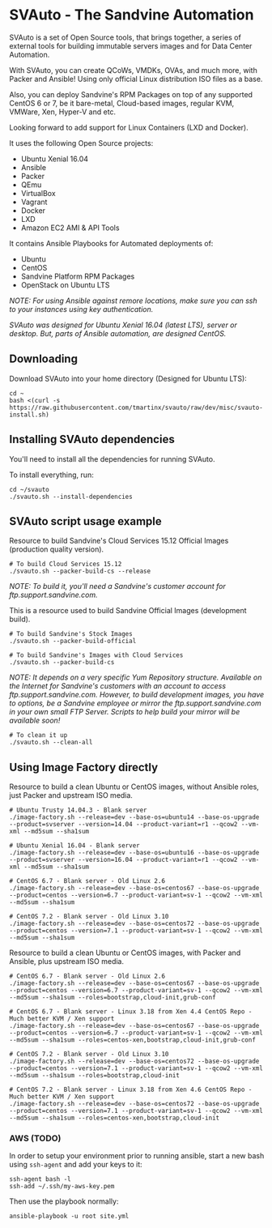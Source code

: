 
# SVAuto - The Sandvine Automation

SVAuto is a set of Open Source tools, that brings together, a series of external tools for building immutable servers images and for Data Center Automation.

With SVAuto, you can create QCoWs, VMDKs, OVAs, and much more, with Packer and Ansible! Using only official Linux distribution ISO files as a base.

Also, you can deploy Sandvine's RPM Packages on top of any supported CentOS 6 or 7, be it bare-metal, Cloud-based images, regular KVM, VMWare, Xen, Hyper-V and etc.

Looking forward to add support for Linux Containers (LXD and Docker).

It uses the following Open Source projects:

* Ubuntu Xenial 16.04
* Ansible
* Packer
* QEmu
* VirtualBox
* Vagrant
* Docker
* LXD
* Amazon EC2 AMI & API Tools

It contains Ansible Playbooks for Automated deployments of:

* Ubuntu
* CentOS
* Sandvine Platform RPM Packages
* OpenStack on Ubuntu LTS

*NOTE: For using Ansible against remore locations, make sure you can ssh to your instances using key authentication.*

*SVAuto was designed for Ubuntu Xenial 16.04 (latest LTS), server or desktop. But, parts of Ansible automation, are designed CentOS.*

## Downloading

Download SVAuto into your home directory (Designed for Ubuntu LTS):

    cd ~
    bash <(curl -s https://raw.githubusercontent.com/tmartinx/svauto/raw/dev/misc/svauto-install.sh)

## Installing SVAuto dependencies

You'll need to install all the dependencies for running SVAuto.


To install everything, run:

    cd ~/svauto
    ./svauto.sh --install-dependencies

## SVAuto script usage example

Resource to build Sandvine's Cloud Services 15.12 Official Images (production quality version).

    # To build Cloud Services 15.12
    ./svauto.sh --packer-build-cs --release

*NOTE: To build it, you'll need a Sandvine's customer account for ftp.support.sandvine.com.*

This is a resource used to build Sandvine Official Images (development build).

    # To build Sandvine's Stock Images
    ./svauto.sh --packer-build-official

    # To build Sandvine's Images with Cloud Services
    ./svauto.sh --packer-build-cs

*NOTE: It depends on a very specific Yum Repository structure. Available on the Internet for Sandvine's customers with an account to access ftp.support.sandvine.com. However, to build development images, you have to options, be a Sandvine employee or mirror the ftp.support.sandvine.com in your own small FTP Server. Scripts to help build your mirror will be available soon!*

    # To clean it up
    ./svauto.sh --clean-all

## Using Image Factory directly

Resource to build a clean Ubuntu or CentOS images, without Ansible roles, just Packer and upstream ISO media.

    # Ubuntu Trusty 14.04.3 - Blank server
    ./image-factory.sh --release=dev --base-os=ubuntu14 --base-os-upgrade --product=svserver --version=14.04 --product-variant=r1 --qcow2 --vm-xml --md5sum --sha1sum
    
    # Ubuntu Xenial 16.04 - Blank server
    ./image-factory.sh --release=dev --base-os=ubuntu16 --base-os-upgrade --product=svserver --version=16.04 --product-variant=r1 --qcow2 --vm-xml --md5sum --sha1sum
    
    # CentOS 6.7 - Blank server - Old Linux 2.6
    ./image-factory.sh --release=dev --base-os=centos67 --base-os-upgrade --product=centos --version=6.7 --product-variant=sv-1 --qcow2 --vm-xml --md5sum --sha1sum
    
    # CentOS 7.2 - Blank server - Old Linux 3.10
    ./image-factory.sh --release=dev --base-os=centos72 --base-os-upgrade --product=centos --version=7.1 --product-variant=sv-1 --qcow2 --vm-xml --md5sum --sha1sum
    
Resource to build a clean Ubuntu or CentOS images, with Packer and Ansible, plus upstream ISO media.

    # CentOS 6.7 - Blank server - Old Linux 2.6
    ./image-factory.sh --release=dev --base-os=centos67 --base-os-upgrade --product=centos --version=6.7 --product-variant=sv-1 --qcow2 --vm-xml --md5sum --sha1sum --roles=bootstrap,cloud-init,grub-conf
    
    # CentOS 6.7 - Blank server - Linux 3.18 from Xen 4.4 CentOS Repo - Much better KVM / Xen support
    ./image-factory.sh --release=dev --base-os=centos67 --base-os-upgrade --product=centos --version=6.7 --product-variant=sv-1 --qcow2 --vm-xml --md5sum --sha1sum --roles=centos-xen,bootstrap,cloud-init,grub-conf
    
    # CentOS 7.2 - Blank server - Old Linux 3.10
    ./image-factory.sh --release=dev --base-os=centos72 --base-os-upgrade --product=centos --version=7.1 --product-variant=sv-1 --qcow2 --vm-xml --md5sum --sha1sum --roles=bootstrap,cloud-init
    
    # CentOS 7.2 - Blank server - Linux 3.18 from Xen 4.6 CentOS Repo - Much better KVM / Xen support
    ./image-factory.sh --release=dev --base-os=centos72 --base-os-upgrade --product=centos --version=7.1 --product-variant=sv-1 --qcow2 --vm-xml --md5sum --sha1sum --roles=centos-xen,bootstrap,cloud-init

### AWS (TODO)

In order to setup your environment prior to running ansible, start a new
bash using `ssh-agent` and add your keys to it:

    ssh-agent bash -l
    ssh-add ~/.ssh/my-aws-key.pem

Then use the playbook normally:

    ansible-playbook -u root site.yml
